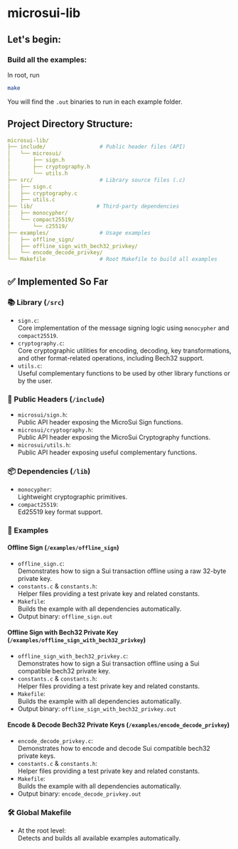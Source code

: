 # microsui-lib

## Let's begin:

### Build all the examples:

In root, run

```bash
make
```

You will find the `.out` binaries to run in each example folder.

## Project Directory Structure:

```yaml
microsui-lib/
├── include/                 # Public header files (API)
│   └── microsui/
│       ├── sign.h
│       ├── cryptography.h
│       └── utils.h
├── src/                     # Library source files (.c)
│   ├── sign.c
│   ├── cryptography.c
│   ├── utils.c
├── lib/                    # Third-party dependencies
│   ├── monocypher/
│   └── compact25519/
│       └── c25519/
├── examples/                # Usage examples
│   ├── offline_sign/
│   ├── offline_sign_with_bech32_privkey/
│   └── encode_decode_privkey/
└── Makefile                 # Root Makefile to build all examples
```

## ✅ Implemented So Far

### 📚 Library (`/src`)

- `sign.c`:  
  Core implementation of the message signing logic using `monocypher` and `compact25519`.
- `cryptography.c`:  
  Core cryptographic utilities for encoding, decoding, key transformations, and other format-related operations, including Bech32 support.
- `utils.c`:  
  Useful complementary functions to be used by other library functions or by the user.

### 📂 Public Headers (`/include`)

- `microsui/sign.h`:  
  Public API header exposing the MicroSui Sign functions.
- `microsui/cryptography.h`:  
  Public API header exposing the MicroSui Cryptography functions.
- `microsui/utils.h`:  
  Public API header exposing useful complementary functions.

### 📦 Dependencies (`/lib`)

- `monocypher`:  
  Lightweight cryptographic primitives.
- `compact25519`:  
  Ed25519 key format support.

### 🧪 Examples

#### Offline Sign (`/examples/offline_sign`)

- `offline_sign.c`:  
  Demonstrates how to sign a Sui transaction offline using a raw 32-byte private key.
- `constants.c` & `constants.h`:  
  Helper files providing a test private key and related constants.
- `Makefile`:  
  Builds the example with all dependencies automatically.
- Output binary: `offline_sign.out`

#### Offline Sign with Bech32 Private Key (`/examples/offline_sign_with_bech32_privkey`)

- `offline_sign_with_bech32_privkey.c`:  
  Demonstrates how to sign a Sui transaction offline using a Sui compatible bech32 private key.
- `constants.c` & `constants.h`:  
  Helper files providing a test private key and related constants.
- `Makefile`:  
  Builds the example with all dependencies automatically.
- Output binary: `offline_sign_with_bech32_privkey.out`

#### Encode & Decode Bech32 Private Keys (`/examples/encode_decode_privkey`)

- `encode_decode_privkey.c`:  
  Demonstrates how to encode and decode Sui compatible bech32 private keys.
- `constants.c` & `constants.h`:  
  Helper files providing a test private key and related constants.
- `Makefile`:  
  Builds the example with all dependencies automatically.
- Output binary: `encode_decode_privkey.out`

### 🛠️ Global Makefile

- At the root level:  
  Detects and builds all available examples automatically.
